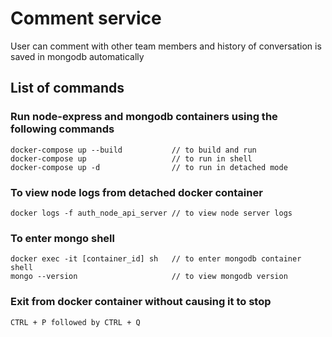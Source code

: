# Comment service
User can comment with other team members and history of conversation is saved in mongodb automatically


## List of commands

### Run node-express and mongodb containers using the following commands
    docker-compose up --build           // to build and run
    docker-compose up                   // to run in shell
    docker-compose up -d                // to run in detached mode

### To view node logs from detached docker container
    docker logs -f auth_node_api_server // to view node server logs

### To enter mongo shell
    docker exec -it [container_id] sh   // to enter mongodb container shell
    mongo --version                     // to view mongodb version

### Exit from docker container without causing it to stop
    CTRL + P followed by CTRL + Q


